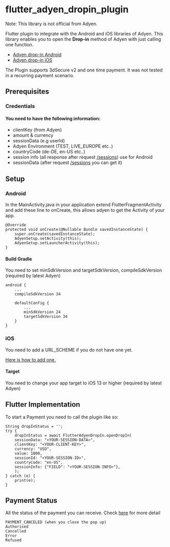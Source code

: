 # flutter_adyen_dropin_plugin

Note: This library is not official from Adyen.

Flutter plugin to integrate with the Android and iOS libraries of Adyen.
This library enables you to open the **Drop-in** method of Adyen with just calling one function.

* [Adyen drop-in Android](https://docs.adyen.com/checkout/android/drop-in)
* [Adyen drop-in iOS](https://docs.adyen.com/checkout/ios/drop-in)

The Plugin supports 3dSecure v2 and one time payment. It was not tested in a recurring payment scenario.

## Prerequisites

### Credentials
#### You need to have the following information:
* clientKey (from Adyen)
* amount & currency 
* sessionData (e.g userId)
* Adyen Environment (TEST, LIVE_EUROPE etc..)
* countryCode (de-DE, en-US etc..)
* session info (all response after request [/sessions](https://docs.adyen.com/api-explorer/Checkout/71/post/sessions)) use for Android
* sessionData (after request [/sessions](https://docs.adyen.com/api-explorer/Checkout/71/post/sessions) you can get it)

## Setup

### Android

In the MainActivity.java in your application extend FlutterFragmentActivity and add these line to onCreate, this allows adyen to get the Activity of your app.

```
@Override
protected void onCreate(@Nullable Bundle savedInstanceState) {
    super.onCreate(savedInstanceState);
    AdyenSetup.setActivity(this);
    AdyenSetup.setLauncherActivity(this);
}
``` 

#### Build Gradle
You need to set minSdkVersion and targetSdkVersion, compileSdkVersion (required by latest Adyen)

```  
android {
    ...
    compileSdkVersion 34

    defaultConfig {
        ...
        minSdkVersion 24
        targetSdkVersion 34
    }
}
```

### iOS
You need to add a URL_SCHEME if you do not have one yet.

[Here is how to add one.](https://developer.apple.com/documentation/uikit/inter-process_communication/allowing_apps_and_websites_to_link_to_your_content/defining_a_custom_url_scheme_for_your_app)

#### Target
You need to change your app target to iOS 13 or higher (required by latest Adyen)


## Flutter Implementation
To start a Payment you need to call the plugin like so:

```
String dropInStatus = '';
try {
    dropInStatus = await FlutterAdyenDropIn.openDropIn(
    sessionData: "<YOUR-SESSION-DATA>",
    clientKey: "<YOUR-CLIENT-KEY>",
    currency: "USD",
    value: 1000,
    sessionId: "<YOUR-SESSION-ID>",
    countryCode: "en-US",
    sessionInfo: {"FIELD": "<YOUR-SESSION-INFO>"},
    );
} catch (e) {
    print(e);
}
```
## Payment Status
All the status of the payment you can receive. Check [here](https://docs.adyen.com/payment-methods/cash-app-pay/android-drop-in/#show-result) for more detail

```
PAYMENT_CANCELED (when you close the pop up)
Authorised
Cancelled
Error
Refused
```